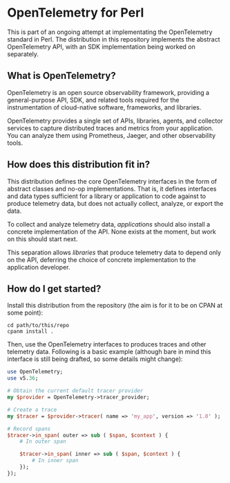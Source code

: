 # OpenTelemetry for Perl

This is part of an ongoing attempt at implementating the OpenTelemetry
standard in Perl. The distribution in this repository implements the
abstract OpenTelemetry API, with an SDK implementation being worked on
separately.

## What is OpenTelemetry?

OpenTelemetry is an open source observability framework, providing a
general-purpose API, SDK, and related tools required for the instrumentation
of cloud-native software, frameworks, and libraries.

OpenTelemetry provides a single set of APIs, libraries, agents, and collector
services to capture distributed traces and metrics from your application. You
can analyze them using Prometheus, Jaeger, and other observability tools.

## How does this distribution fit in?

This distribution defines the core OpenTelemetry interfaces in the form of
abstract classes and no-op implementations. That is, it defines interfaces and
data types sufficient for a library or application to code against to produce
telemetry data, but does not actually collect, analyze, or export the data.

To collect and analyze telemetry data, *applications* should also install a
concrete implementation of the API. None exists at the moment, but work on
this should start next.

This separation allows *libraries* that produce telemetry data to depend only
on the API, deferring the choice of concrete implementation to the application
developer.

## How do I get started?

Install this distribution from the repository (the aim is for it to be on CPAN
at some point):

```
cd path/to/this/repo
cpanm install .
```

Then, use the OpenTelemetry interfaces to produces traces and other telemetry
data. Following is a basic example (although bare in mind this interface is
still being drafted, so some details might change):

``` perl
use OpenTelemetry;
use v5.36;

# Obtain the current default tracer provider
my $provider = OpenTelemetry->tracer_provider;

# Create a trace
my $tracer = $provider->tracer( name => 'my_app', version => '1.0' );

# Record spans
$tracer->in_span( outer => sub ( $span, $context ) {
    # In outer span

    $tracer->in_span( inner => sub ( $span, $context ) {
        # In inner span
    });
});
```
